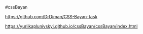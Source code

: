 #cssBayan

https://github.com/DrDiman/CSS-Bayan-task

https://yuriikaplunivskyi.github.io/cssBayan/cssBayan/index.html

